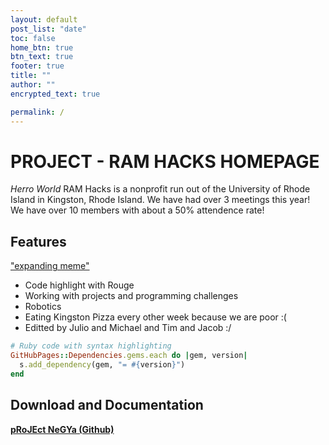 ```yaml
---
layout: default
post_list: "date"
toc: false
home_btn: true
btn_text: true
footer: true
title: ""
author: ""
encrypted_text: true

permalink: /
---
```


# PROJECT - RAM HACKS HOMEPAGE
*Herro World*
RAM Hacks is a nonprofit run out of the University of Rhode Island in Kingston, Rhode Island. We have had over 3 meetings this year! We have over 10 members with about a 50% attendence rate!
##  Features

<a href = "https://drive.google.com/file/d/1tmve0uCf0T2ayfg01IcHxJUOEBNJpo_b/view?usp=sharing)"> "expanding meme" </a>



* Code highlight with Rouge
* Working with projects and programming challenges
* Robotics
* Eating Kingston Pizza every other week because we are poor :(
* Editted by Julio and Michael and Tim and Jacob  :/


```ruby
# Ruby code with syntax highlighting
GitHubPages::Dependencies.gems.each do |gem, version|
  s.add_dependency(gem, "= #{version}")
end
```
## Download and Documentation

[**pRoJEct NeGYa (Github)**](https://github.com/akiritsu/pRoJEct-NeGYa)
